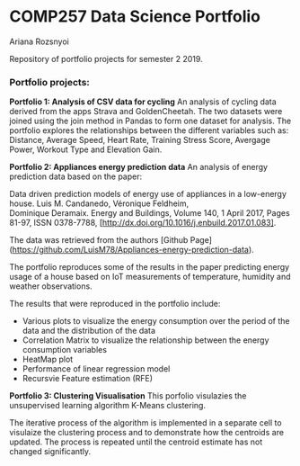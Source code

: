 COMP257 Data Science Portfolio 
===

Ariana Rozsnyoi

Repository of portfolio projects for semester 2 2019.

### Portfolio projects:

**Portfolio 1: Analysis of CSV data for cycling**
An analysis of cycling data derived from the apps Strava and GoldenCheetah. The two datasets were joined using the join method in Pandas to form one dataset for analysis. The portfolio explores the relationships between the different variables such as: Distance, Average Speed, Heart Rate, Training Stress Score, Avergage Power, Workout Type and Elevation Gain. 

**Portfolio 2: Appliances energy prediction data**
An analysis of energy prediction data based on the paper: 
   
   Data driven prediction models of energy use of appliances in a low-energy house. Luis M. Candanedo, Véronique Feldheim,    
    Dominique Deramaix. Energy and Buildings, Volume 140, 1 April 2017, Pages 81-97, ISSN 0378-7788,
    [http://dx.doi.org/10.1016/j.enbuild.2017.01.083].

The data was retrieved from the authors [Github Page] (https://github.com/LuisM78/Appliances-energy-prediction-data).
    
The portfolio reproduces some of the results in the paper predicting energy usage of a house based on IoT measurements of temperature, humidity and weather observations. 

The results that were reproduced in the portfolio include:
- Various plots to visualize the energy consumption over the period of the data and the distribution of the data
- Correlation Matrix to visualize the relationship between the energy consumption variables
- HeatMap plot
- Performance of linear regression model
- Recursvie Feature estimation (RFE)

**Portfolio 3: Clustering Visualisation**
This porfolio visulazies the unsupervised learning algorithm K-Means clustering.


The iterative process of the algorithm is implemented in a separate cell to visulaize the clustering process and to demonstrate how the centroids are updated. The process is repeated until the centroid estimate has not changed significantly.



